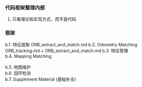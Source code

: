 <!--
 * @Author: Liu Weilong
 * @Date: 2021-01-28 08:56:06
 * @LastEditors: Liu Weilong 
 * @LastEditTime: 2021-01-28 17:28:09
 * @FilePath: /3rd-test-learning/31. orb_slam_related/doc/doc_sketch.md
 * @Description: 
-->
### 代码框架整理内部
1. 只看理论和实现方式，而不是代码

### 框架
b.1. 特征提取 ORB_extract_and_match.md
b.2. Odometry Matching ORB_tracking.md  + ORB_extract_and_match.md
b.3. 特征管理<br>
b.4. Mapping Matching<br>    
b.5. 地图维护<br>
b.6. 回环检测<br>
b.7. Supplement Material (基础补全)<br>